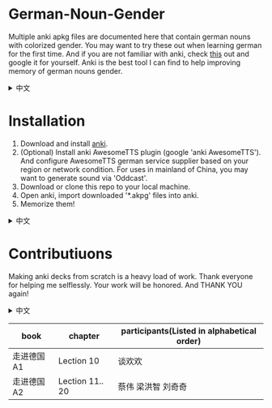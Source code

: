 # German-Noun-Gender
Multiple anki apkg files are documented here that contain german nouns with colorized gender. You may want to try these out when learning german for the first time. And if you are not familiar with anki, check [this](https://apps.ankiweb.net/docs/manual.html) out and google it for yourself. Anki is the best tool I can find to help improving memory of german nouns gender.

<details>
<summary>中文</summary>
德语名词词性是大多数初学者在学习德语时必须跨过的一道鸿沟。为了帮助大家更好的记忆单词词性，我们在这里分享一些流行德语教材的anki牌组，牌组中不同词性用不同颜色标记，并配有单复数形式与中英文翻译。如果anki对你来说比较陌生，可以参考 https://apps.ankiweb.net/docs/manual.html ，或者在知呼上也可以找到相对友好的学习资源。
</details>

# Installation
1. Download and install [anki](https://apps.ankiweb.net/).
2. (Optional) Install anki AwesomeTTS plugin (google 'anki AwesomeTTS'). And configure AwesomeTTS german service supplier based on your region or network condition. For uses in mainland of China, you may want to generate sound via 'Oddcast'.
3. Download or clone this repo to your local machine.
4. Open anki, import downloaded '*.akpg' files into anki.
5. Memorize them!

<details>
<summary>中文</summary>
<p>1. 下载安装 anki，https://apps.ankiweb.net/。</p> 
<p>2. （可选）下载安装 anki 中 AwesomeTTS 插件（由于插件更新速度较快，请自行百度搜索最新安装方式），并配置合适的德文发声引擎，大陆可以使用 "Oddcast"</p> 
<p>3. 下载或 clone 本库到本地。</p>
<p>4. 打开 anki ,将下载后的 '*.akpg' 文件导入 anki。</p>
<p>5. 好好背！</p>
</details>

# Contributiuons
Making anki decks from scratch is a heavy load of work. Thank everyone for helping me selflessly. Your work will be honored. And THANK YOU again!

<details>
<summary>中文</summary>
制作 anki 牌组是一项费事费力的工作，感谢所以参与牌组记录，翻译，校对的同鞋。同时，特殊历史节点，想啰嗦一嘴，武汉加油！
</details>

| book | chapter | participants(Listed in alphabetical order) |
| ------------ | ------------ | ------------ |
| 走进德国A1 | Lection 10 | 谈欢欢 |
| 走进德国A2 | Lection 11.. 20 | 蔡伟 梁洪智 刘奇奇 |

